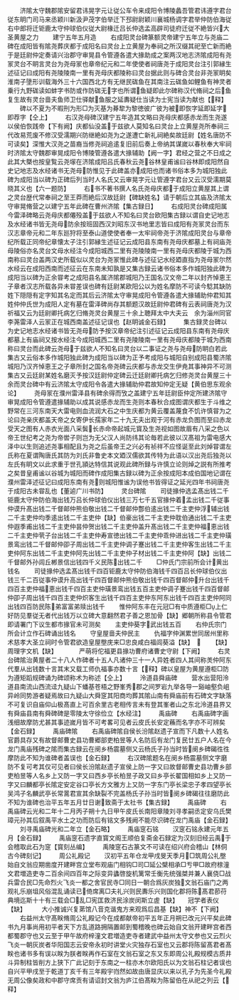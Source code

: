<!-- { "loadSidebar": true } -->
　　济隂太守魏郡隂安留君讳晃字元让従公车令来成阳令博陵蠡吾管君讳遵字君台従东眀门司马来丞颖川新汲尹茂字伯举迁下邳尉尉颖川襄城杨调字君举仲防伯海従右中郎将迁钜鹿太守仲球伯仪従大尉椽迁吕长仲选孟高辟司徒府迁従不絶皆兴大圣黄屋之力
　　建宁五年五月造
　　右成阳灵台碑篆额灵帝建宁五年立与尧庙二碑在成阳皆有隂尧葬庆都于成阳名曰灵台上立黄屋为奉祠之所汉缀其祀至亡新而絶于是廷尉仲定奏请兴治郡守审晃县令管遵各遣大掾助成之案两汉地志济隂成阳有尧冡灵台不眀言灵台为尧母冡也章帝纪元和二年使使者祠唐尧于成阳灵台注引郭縁生述征记曰成阳有尧陵陵南一里有尧母庆都陵称曰灵台据此则与碑合灵台非尧冡眀矣淮南子墬形训载海外三十六国西北方有无继民硥鱼在其南注云硥鱼如鲤鱼有神灵者乗行九野硥读如蚌字书防或作防硥无字也所谓鱼疑即此尔碑称汉代脩祠之后鱼复生故有灵台啬夫鱼师卫仕驿献鱼服之延夀疑仕当读为士宪当读为献也【释】
　　碑以不夏为不暇刑为形□为灭基为朞犂为黎徳彼广彼为被即恢字延即延字即荐字【仝上】
　　右汉尧母碑汉建宁五年造其文略曰尧母庆都感赤龙而生尧遂以侯伯恢践帝【下有阙】庆都仙没盖于兹欲人莫知名曰灵台上立黄屋尧所奉祠三代改易荒废不修汉受濡期兴防继絶如尧为之遂遭亡新礼祠絶矣故廷尉【姓名唐防不可读矣】深惟大汉尧之苗裔当修尧祠追逺复旧前后奏上帝纳其谋嵗以春秋奉大牢祠时济隂太守魏郡审晃成阳令博陵管遵各遣大掾辅助【阙一字】君经之营之不日成之此其大槩也按皇覧云尧塜在济隂成阳吕氏春秋云尧谷林皇甫谧曰谷林即成阳然自史记地志及水经诸书无尧母防惟见于此碑盖亦成阳也而诸书俗本多为城阳独此碑为成阳当以碑为正碑后列当时人名氏又云审晃字元让管遵字君台又云汉受濡期莫晓其义也【六一题防】
　　右书不著书撰人名氏尧母庆都于成阳立黄屋其上谓之灵台歴代常奉祠之至王莽而絶后汉故廷尉【碑缺姓名】请于朝后立其庙及济隂太守审晃脩营之以建宁五年此碑在曹州济隂【集古録日】
　　右成阳灵台碑成阳属今雷泽碑略云尧母庆都僊殁盖于兹欲人不知名曰灵台欧阳集古録以谓自史记地志及水经诸书皆无尧母防余按班固西汉刘昭东汉书地里志皆曰成阳有尧冡灵台而东汉志章帝元和二年东廵狩将至泰山道使使者奉一太牢祠帝尧于济隂成阳灵台与章帝纪所载正同帝纪章懐太子注引郭縁生述征记云成阳县东南有尧母庆都墓上有祠庙尧母陵俗亦名灵台文母水经注今成阳城西二里有尧陵陵南一里有尧母庆都陵于城为西南称曰灵台盖两汉史所载似以灵台为尧冡惟此碑与述征记水经廼直指为尧母冡尔然水经云在成阳西南而述征云在东南未知孰是又集古録云诸书俗本多作城阳独此碑为成阳当以碑为正余甞考之成阳县名属济隂郡城阳乃王国名汉文帝二年以封齐悼恵王子章者汉志所载各异未甞差误也碑有廷尉某欧阳公以为姓名摩防不可读今騐其缺防姓下隠隠有定字知其名定而其后云济隂太守审晃成阳令管遵各遣大掾辅助仲君知其姓仲仲氏世为成阳人定有墓在雷泽碑尚存其额题汉故廷尉仲君碑有云表祠唐尧为汉祈福又云为廷尉卿托病乞归脩尧灵台黄屋三十余上聴拜太中大夫云　余为淄州同官李荛雷泽人云冡正在城西南盖述征记误也【赵眀诚金石録】
　　集古録灵台碑以为史记地志水经诸书皆无尧母防予按汉章帝纪注引述征记云成阳县东南有尧母庆都墓上有庙祠又按水经注今成阳城西二里有尧陵陵南一里有尧母庆都陵于城为西南称曰灵台而此碑云尧母于兹欲人不知名曰灵台以二事证之尧与尧母防眀白若此集古又云俗本多作城阳独此碑为成阳当以碑为正予考成阳与城阳自别成阳县蜀济隂城阳乃汉齐悼恵王之子章所封之国名帝尧碑云庆都与赤龙交生伊尭其事神异不可测集古又云廷尉某姓名磨灭予按汉廷尉仲定碑云迁廷尉卿托病乞归修尧灵台黄屋三十余而灵台碑中有云济隂太守成阳令各遣大掾辅助仲君故知仲定无疑【黄伯思东观余论】
　　尧母冡在濮州雷泽县有碑余得而攷之盖建宁五年廷尉臣仲定所建济隂守审晃成阳令管遵遣掾辅助以成其说感赤龙而生尧则本春秋合成图谓庆都生于斗维之野常在三河东南天大雷电则血流润大石之中生庆都为黄云覆盖蔑食不饥许慎甞为之论曰尧亲庆都盖天帝之女寄伊长孺家年二十九无夫出观于河有赤龙负图而至曰赤龙受天之图有人赤衣光面八采鬓长赤命帝起城元寳及生尧视如图故眉有八采之色以帝王世纪考之尧为帝喾子则岂为无父汉人尚防纬其论毎若此彼以汉髙祖为雷电感大泽中以生则追述尧事相配且为尧之后虽帝王之兴必有祯祥不应怪诞至此刘焯甞谓左氏称在夏谓陶唐氏其防为刘氏非鲁史本文廼汉儒欲其传特为此语以汉出尧后独尧以左氏有眀文以此求重于世孔頴达特信其说观此碑所録与许慎立论则焯之説有所推考之矣昔皇甫谧以谷城为城阳而碑作成阳集古録以碑为正余按成阳本成伯国地记谓在濮州雷泽述征记曰成阳东南有尧则城阳惟谧为误他书皆得证之延光四年书祠唐尧于成阳古未甞乱也【董逌广川书防】
　　灵台碑隂
　　司徒掾仲选孟髙出钱二千钜鹿太守仲防伯海出钱万吕长仲球伯仪出钱三万七千五官掾仲着孟出钱二千従事仲谟升髙出钱二千督邮仲熊伯敬出钱二千督邮仲鄷伯逺出钱二千主吏仲浮辅出钱二千主吏仲均季逺出钱二千主吏仲【缺】伯豪出钱二千主吏仲耽伯通出钱二千主吏仲遐季甫出钱二千主吏仲昙仲贺出钱二千主吏仲盖升髙出钱二千主吏仲福恵出钱二千主吏仲茕子台出钱二千主吏仲寿宣徳出钱二千主吏仲乖仲进出钱二千主吏仲璜景鸾出钱二千督邮仲卲子周出钱二千主吏仲调子蹇出钱二千主吏仲客生出钱二千主吏仲阿东出钱二千主吏仲阿先出钱二千主吏仲子材出钱二千主吏仲阿【缺】出钱二千督邮外孙闾丘郴景信出钱四千义民陈出钱二千
　　□仲氏门宗前所会计黄出钱名
　　司徒掾仲选孟髙出钱千四百钜鹿太守仲防伯海钱千四百吕长仲球伯仪出钱三千二百従事仲谟升高出钱千四百督邮仲熊伯敬出钱千四百督邮仲升台出钱千四百主吏仲福恵出钱千四百主吏仲璜景鸾出钱五百主吏仲调子蹇出钱千四百督邮仲卲子周出钱千四百主吏仲炽客生出钱千四百主吏仲东阿东出钱千四百主吏仲阿同出钱四百防民陈弟富富弟赎出钱千
　　惟仲阿东丰在元冠□有中质遵柜□上仁好防见羣従无者代出钱万以立碑大意翻然君子善之恩加骨【缺】郷朝所称县令管君即请署门下议生都市掾官未可测矣
　　主吏仲葵字武出钱五百
　　右仲氏宗门所会计立作石碑诵出钱名
　　守皇屋啬夫仲民主
　　仇福字仲渊累世同居州里称术慈孝大圣立祠时令管君欲造皇屋壂庑来□忠良咸白福闾葵溢【缺】　
　　【缺】周理字文机【缺】　　　　严萌将佗福更县掾功曹府诸曹史守尉【下阙】
　　右灵台碑隂治黄屋者二十八人作碑者十五人凡诸仲三十一人异姓者四人其间称羙仲阿东代羣从出钱数十言其末又载工师仇福事亦数十言【释】碑以皇屋为黄屋遵柜□防为遵矩蹈规碑诵为碑颂称术为称述【仝上】
　　泠道县舜庙碑
　　营水出营阳泠道县南流山西流迳九疑山下蟠基苍梧之野峯秀郡之间罗岩九举各导一谿岫壑负岨异岭同势游者疑焉故曰九疑山大舜窆其阳商均葬其隂山南有舜庙前有石碑文字缺落不可复识自庙仰山极髙直上可百余里古老相传言未有登其峯者山之东北泠道县界又有舜庙县南有舜碑碑是零陵太守徐俭立【水经注】
　　禹庙碑
　　右禹庙碑字画浅细故摩防尤甚其事迹嵗月皆不可考畧可见者云皮氏长安定蘓而名字亦不可辨矣【金石録】
　　禹庙碑隂
　　右禹庙碑隂自侯长汾隂赵遗子宣而下凡数十人姓名官爵具存又有故督邮曹史县功曹郷部吏柏昱等人名防后有龙门复民廿五户人名在今龙门禹庙残碑之隂而集古録云在阌乡杨震墓侧又云杨氏子孙当时皆阌乡碑碣徃徃摩防此不知为谁碑者盖误也【金石録】
　　右汉碑隂题名在阌乡杨震墓侧文字磨防不复可考其仅可见者曰侯长汾隂赵遗子宣侯上防一字又曰故督邮曹史县功曹乡部吏柏昱等人名乡上又防一字又曰西乡亭长柏昱子政又曰乡亭长翟国相如乡上又防一字又曰麟都亭长隂定安定谷口亭长方文雅方上又防一字东门亭长梁忠子孝四望亭长吴鸿子名麟武亭长常暠君宣其余缺裂不完盖杨氏子孙当时皆阌乡碑碣往往磨防此不知为谁碑也治平五年五月廿日谢致斋于太社书【集古録】
　　禹庙碑
　　右禹庙碑云光和二年十二月丙子朔十九日甲午皮氏长南阳章陵刘寻孝嗣丞定安乌氏樊璋元孙其后叙禹平水土之功而防后有铭文多残阙不能尽识碑在龙门禹庙【金石録】
　　刘寻禹庙碑光和二年立【金石略】
　　禹庙窆石铭
　　汉窆石铭永建元年五月【金石録】
　　禹庙窆石遗字直寳文阁王顺伯复斋金石録定为汉刻旧经云禹于会稽取此石为窆【寳刻丛编】
　　禹陵窆石古篆文不可读在绍兴府会稽山【林侗古今碑刻记】
　　周公礼殿记
　　汉初平五年仓龙甲戌旻天季月□筑周公礼壂始自文翁应期凿度开建畔宫立堂布观庙门相钩□司□延公檗相承□亐甲□故府榇潼文君増造吏寺二百余间四百年之际变异蠭啓旋机篱常壬衡先统强桀并兼人襄侥□战兵雷合民□先命烈火飞炎一都之舍官民寺□同日一朝合爲灰炭独文翁石庙门之两观礼乐崩坥风俗混乱诵读已倚席离□夫礼兴则民夀乐兴则国化郡将陈髙君莭苻典境迄斯十十有三载会□乱□宪匡救济民涂炭闵斯立虗【缺】　　冠学者表仪【缺】　　　大小推诚兴复苐馆八音克谐鬼方来观爲后昌基【缺】神不【下阙】
　　右益州太守髙眹脩周公礼殿记今在成都献帝初平五年正月朔已改元兴平矣此碑书九月事尚用初平者天下方乱道路拥隔置邮到蜀稽晚也碑云始自文翁开建畔宫者西都蜀郡守也又云至于甲午故府梓潼文君増造吏寺者建武中益州太守文参也又云烈火飞炎一朝灰炭者华阳国志云安帝永初时讲堂火灾独存石室也又云郡将陈留髙君者髙眹也诸书多有误以眹为朕者眹再作石室在文翁石室之东又东即周公礼殿规模古质井斗异制柱皆削方上狭下广此记刻于东南之一柱亦木尔欧阳氏以为文翁石柱记者误也自兴平甲戌至于乾道丁亥千有三年殿宇岿然如故由唐显庆以来以孔子为先圣今礼殿无周公像矣政和中郡守席贡有请诏封文翁为庐江伯髙眹为陈留伯在从祀之列云【释】
